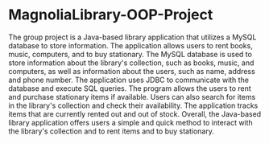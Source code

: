 # MagnoliaLibrary-OOP-Project
The group project is a Java-based library application that utilizes a MySQL database to store information. 
The application allows users to rent books, music, computers, and to buy stationary.
The MySQL database is used to store information about the library's collection, such as books, music, and computers, 
as well as information about the users, such as name, address and phone number. The application uses JDBC to communicate with the database and execute SQL queries.
The program allows the users to rent and purchase stationary items if available. Users can also search for items in the library's
collection and check their availability. The application tracks items that are currently rented out and out of stock.
Overall, the Java-based library application offers users a simple and quick method to interact with the library's collection and to rent items and to buy stationary. 
